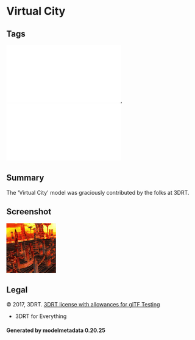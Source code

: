 # Virtual City

## Tags

![core](../../Models-core.md), ![testing](../../Models-testing.md)

## Summary

The 'Virtual City' model was graciously contributed by the folks at 3DRT.

## Screenshot

![screenshot](screenshot/screenshot.gif)

## Legal

&copy; 2017, 3DRT. [3DRT license with allowances for glTF Testing]()

 - 3DRT for Everything

#### Generated by modelmetadata 0.20.25